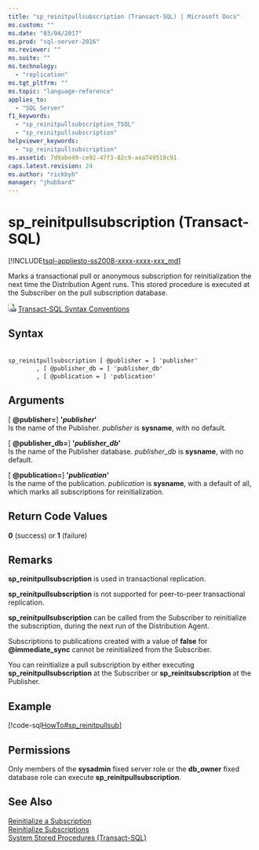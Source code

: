 ```yaml
---
title: "sp_reinitpullsubscription (Transact-SQL) | Microsoft Docs"
ms.custom: ""
ms.date: "03/04/2017"
ms.prod: "sql-server-2016"
ms.reviewer: ""
ms.suite: ""
ms.technology: 
  - "replication"
ms.tgt_pltfrm: ""
ms.topic: "language-reference"
applies_to: 
  - "SQL Server"
f1_keywords: 
  - "sp_reinitpullsubscription_TSQL"
  - "sp_reinitpullsubscription"
helpviewer_keywords: 
  - "sp_reinitpullsubscription"
ms.assetid: 7d9abe49-ce92-47f3-82c9-aea749518c91
caps.latest.revision: 24
ms.author: "rickbyh"
manager: "jhubbard"
---
```

# sp_reinitpullsubscription (Transact-SQL)
[!INCLUDE[tsql-appliesto-ss2008-xxxx-xxxx-xxx_md](../../../database-engine/configure/windows/includes/tsql-appliesto-ss2008-xxxx-xxxx-xxx-md.md)]

  Marks a transactional pull or anonymous subscription for reinitialization the next time the Distribution Agent runs. This stored procedure is executed at the Subscriber on the pull subscription database.  
  
 ![Topic link icon](../../../database-engine/configure/windows/media/topic-link.gif "Topic link icon") [Transact-SQL Syntax Conventions](../../../t-sql/language-elements/transact-sql-syntax-conventions-transact-sql.md)  
  
## Syntax  
  
```  
  
sp_reinitpullsubscription [ @publisher = ] 'publisher'  
        , [ @publisher_db = ] 'publisher_db'  
        , [ @publication = ] 'publication'  
```  
  
## Arguments  
 [ **@publisher=**] **'***publisher***'**  
 Is the name of the Publisher. *publisher* is **sysname**, with no default.  
  
 [ **@publisher_db=**] **'***publisher_db***'**  
 Is the name of the Publisher database. *publisher_db* is **sysname**, with no default.  
  
 [ **@publication=**] **'***publication***'**  
 Is the name of the publication. *publication* is **sysname**, with a default of all, which marks all subscriptions for reinitialization.  
  
## Return Code Values  
 **0** (success) or **1** (failure)  
  
## Remarks  
 **sp_reinitpullsubscription** is used in transactional replication.  
  
 **sp_reinitpullsubscription** is not supported for peer-to-peer transactional replication.  
  
 **sp_reinitpullsubscription** can be called from the Subscriber to reinitialize the subscription, during the next run of the Distribution Agent.  
  
 Subscriptions to publications created with a value of **false** for **@immediate_sync** cannot be reinitialized from the Subscriber.  
  
 You can reinitialize a pull subscription by either executing **sp_reinitpullsubscription** at the Subscriber or **sp_reinitsubscription** at the Publisher.  
  
## Example  
 [!code-sql[HowTo#sp_reinitpullsub](../../../relational-databases/reference/system-stored-procedures/codesnippet/tsql/sp-reinitpullsubscriptio_1.sql)]  
  
## Permissions  
 Only members of the **sysadmin** fixed server role or the **db_owner** fixed database role can execute **sp_reinitpullsubscription**.  
  
## See Also  
 [Reinitialize a Subscription](../../../relational-databases/replication/reinitialize-a-subscription.md)   
 [Reinitialize Subscriptions](../../../relational-databases/replication/reinitialize-subscriptions.md)   
 [System Stored Procedures &#40;Transact-SQL&#41;](../../../relational-databases/reference/system-stored-procedures/system-stored-procedures-transact-sql.md)  
  
  